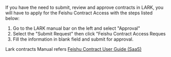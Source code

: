 If you have the need to submit, review and approve contracts in LARK, you will have to apply for the Feishu Contract Access with the steps listed below:

1. Go to the LARK manual bar on the left and select "Approval"
2. Select the "Submit Request" then click "Feishu Contract Access Reques
3. Fill the information in blank field and submit for approval.

Lark contracts Manual refers [Feishu Contract User Guide (SaaS)](https://bytedance.larkoffice.com/docx/doxcnqmHtuu4nhIzWvpRLQGysQc)